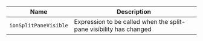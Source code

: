 
| Name | Description |
| --- | --- |
| `ionSplitPaneVisible` | Expression to be called when the split-pane visibility has changed |

